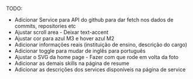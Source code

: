 TODO:

- Adicionar Service para API do github para dar fetch nos dados de commits, repositories etc
- Ajustar scroll area - Deixar text-accent
- Ajustar cor para azul M3 e hover azul M2
- Adicionar informações reais (instituição de ensino, descrição do cargo)
- Adicionar toggle para mudar de inglês para português
- Ajustar o SVG da home page - Fazer com que rode em volta da foto
- Adicionar as demais skills na página de resume
- Adicionar as descrições dos services disponíveis na página de service